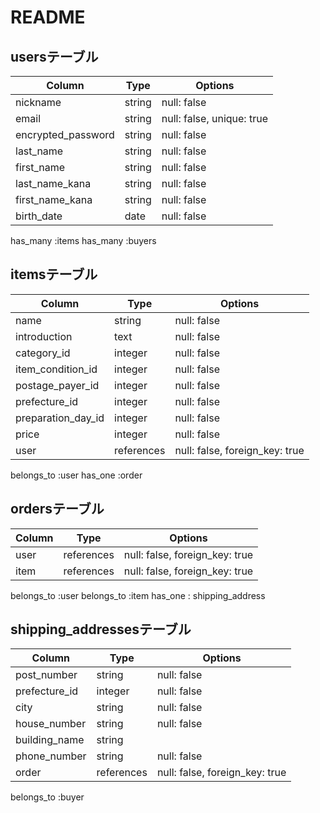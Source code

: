 # README

## usersテーブル

| Column             | Type    | Options                           |
| ------------------ | ------- | --------------------------------- |
| nickname           | string  | null: false                       |
| email              | string  | null: false, unique: true         |
| encrypted_password | string  | null: false                       |
| last_name          | string  | null: false                       |
| first_name         | string  | null: false                       |
| last_name_kana     | string  | null: false                       |
| first_name_kana    | string  | null: false                       |
| birth_date         | date    | null: false                       |

has_many :items
has_many :buyers


## itemsテーブル

| Column             | Type       | Options                        |
| ------------------ | ---------- | ------------------------------ |
| name               | string     | null: false                    |
| introduction       | text       | null: false                    |
| category_id        | integer    | null: false                    |
| item_condition_id  | integer    | null: false                    |
| postage_payer_id   | integer    | null: false                    |
| prefecture_id      | integer    | null: false                    |
| preparation_day_id | integer    | null: false                    |
| price              | integer    | null: false                    |
| user               | references | null: false, foreign_key: true |

belongs_to :user
has_one :order

## ordersテーブル 

| Column          | Type       | Options                        |
| --------------- | ---------- | ------------------------------ |
| user            | references | null: false, foreign_key: true |
| item            | references | null: false, foreign_key: true |

belongs_to :user
belongs_to :item
has_one : shipping_address

## shipping_addressesテーブル

| Column          | Type       | Options                        |
| --------------- | ---------- | ------------------------------ |
| post_number     | string     | null: false                    |
| prefecture_id   | integer    | null: false                    |
| city            | string     | null: false                    |
| house_number    | string     | null: false                    |
| building_name   | string     |                                |
| phone_number    | string     | null: false                    |
| order           | references | null: false, foreign_key: true |

belongs_to :buyer 
